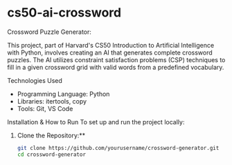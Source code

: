 # cs50-ai-crossword

Crossword Puzzle Generator:

This project, part of Harvard's CS50 Introduction to Artificial Intelligence with Python, involves creating an AI that generates complete crossword puzzles. The AI utilizes constraint satisfaction problems (CSP) techniques to fill in a given crossword grid with valid words from a predefined vocabulary.


Technologies Used
- Programming Language: Python
- Libraries: itertools, copy
- Tools: Git, VS Code

Installation & How to Run
To set up and run the project locally:

1. Clone the Repository:**
   ```bash
   git clone https://github.com/yourusername/crossword-generator.git
   cd crossword-generator
